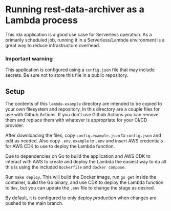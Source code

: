 # Running rest-data-archiver as a Lambda process

This rda application is a good use case for Serverless operation. As a primarily 
scheduled job, running it in a Serverless/Lambda environment is a great way to
reduce infrastructure overhead.

### Important warning

This application is configured using a `config.json` file that may include
secrets. Be sure not to store this file in a public repository. 

## Setup

The contents of this `lambda-example` directory are intended to be copied to
your own filesystem and repository. In this directory are a couple files for use
with Github Actions. If you don't use Github Actions you can remove them and
replace them with whatever is appropriate for your CI/CD provider.

After downloading the files, copy `config.example.json` to `config.json` and
edit as needed. Also copy `.env.example` to `.env` and insert AWS credentials
for AWS CDK to use to deploy the Lambda function. 

Due to dependencies on Go to build the application and AWS CDK to interact
with AWS to create and deploy the Lambda the easiest way to do all this is using
the included `Dockerfile` and `docker compose`.

Run `make deploy`. This will build the Docker image, run `go get` inside the
container, build the Go binary, and use CDK to deploy the Lambda function
to `dev`, but you can update the `.env` file to change the stage as desired. 

By default, it is configured to only deploy _production_ when changes are pushed to
the main branch. 
